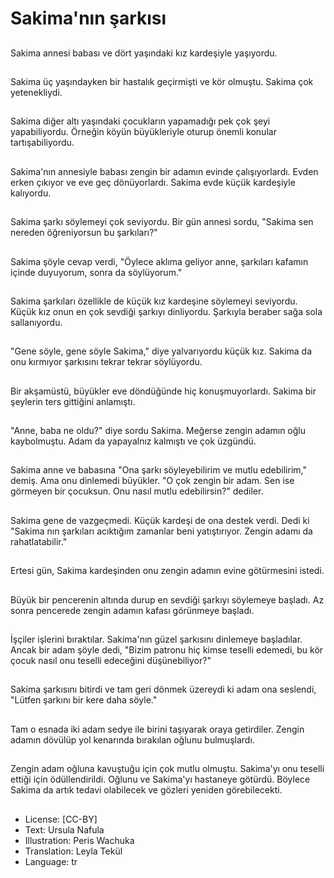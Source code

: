 # Sakima'nın şarkısı

##
Sakima annesi babası ve dört yaşındaki kız kardeşiyle yaşıyordu.

##
Sakima üç yaşındayken bir hastalık geçirmişti ve kör olmuştu. Sakima çok yetenekliydi.

##
Sakima diğer altı yaşındaki çocukların yapamadığı pek çok şeyi yapabiliyordu. Örneğin köyün büyükleriyle oturup önemli konular tartışabiliyordu.

##
Sakima'nın annesiyle babası zengin bir adamın evinde çalışıyorlardı. Evden erken çıkıyor ve eve geç dönüyorlardı. Sakima evde küçük kardeşiyle kalıyordu.

##
Sakima şarkı söylemeyi çok seviyordu. Bir gün annesi sordu, "Sakima sen nereden öğreniyorsun bu şarkıları?"

##
Sakima şöyle cevap verdi, "Öylece aklıma geliyor anne, şarkıları kafamın içinde duyuyorum, sonra da söylüyorum."

##
Sakima şarkıları özellikle de küçük kız kardeşine söylemeyi seviyordu. Küçük kız onun en çok sevdiği şarkıyı dinliyordu. Şarkıyla beraber sağa sola sallanıyordu.

##
"Gene söyle, gene söyle Sakima," diye yalvarıyordu küçük kız. Sakima da onu kırmıyor şarkısını tekrar tekrar söylüyordu.

##
Bir akşamüstü, büyükler eve döndüğünde hiç konuşmuyorlardı. Sakima bir şeylerin ters gittiğini anlamıştı.

##
"Anne, baba ne oldu?" diye sordu Sakima. Meğerse zengin adamın oğlu kaybolmuştu. Adam da yapayalnız kalmıştı ve çok üzgündü.

##
Sakima anne ve babasına "Ona şarkı söyleyebilirim ve mutlu edebilirim," demiş. Ama onu dinlemedi büyükler. "O çok zengin bir adam. Sen ise görmeyen bir çocuksun. Onu nasıl mutlu edebilirsin?" dediler.

##
Sakima gene de vazgeçmedi. Küçük kardeşi de ona destek verdi. Dedi ki "Sakima nın şarkıları acıktığım zamanlar beni yatıştırıyor. Zengin adamı da rahatlatabilir."

##
Ertesi gün, Sakima kardeşinden onu zengin adamın evine götürmesini istedi.

##
Büyük bir pencerenin altında durup en sevdiği şarkıyı söylemeye başladı. Az sonra pencerede zengin adamın kafası görünmeye başladı.

##
İşçiler işlerini bıraktılar. Sakima'nın güzel şarkısını dinlemeye başladılar. Ancak bir adam şöyle dedi, "Bizim patronu hiç kimse teselli edemedi, bu kör çocuk nasıl onu teselli edeceğini düşünebiliyor?"

##
Sakima şarkısını bitirdi ve tam geri dönmek üzereydi ki adam ona seslendi, "Lütfen şarkını bir kere daha söyle."

##
Tam o esnada iki adam sedye ile birini taşıyarak oraya getirdiler. Zengin adamın dövülüp yol kenarında bırakılan oğlunu bulmuşlardı.

##
Zengin adam oğluna kavuştuğu için çok mutlu olmuştu. Sakima'yı onu teselli ettiği için ödüllendirildi. Oğlunu ve Sakima'yı hastaneye götürdü. Böylece Sakima da artık tedavi olabilecek ve gözleri yeniden görebilecekti.

##
* License: [CC-BY]
* Text: Ursula Nafula
* Illustration: Peris Wachuka
* Translation: Leyla Tekül
* Language: tr
